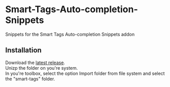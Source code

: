 # Smart-Tags-Auto-completion-Snippets
Snippets for the Smart Tags Auto-completion Snippets addon

## Installation
Download the [latest release](https://github.com/babobski/Tags-Auto-completion-Snippets/releases/latest).  
Unizp the folder on you're system.  
In you're toolbox, select the option Import folder from file system and select the "smart-tags" folder.  

